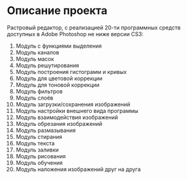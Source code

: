 # Описание проекта

Растровый редактор, с реализацией 20-ти программных средств доступных в Adobe Photoshop не ниже версии CS3:

1. Модуль с функциями выделения
2. Модуль каналов
3. Модуль масок
4. Модуль решутирования
5. Модуль построения гистограмм и кривых
6. Модуль для цветовой коррекции
7. Модуль для тоновой коррекции
8. Модуль фильтров
9. Модуль слоёв
10. Модуль загрузки/сохранения изображений
11. Модуль настройки внешнего вида программы
12. Модуль взаимодействия изображений
13. Модуль обрезания изображений
14. Модуль размазывания
15. Модуль стирания
16. Модуль текста
17. Модуль заливки
18. Модуль рисования
19. Модуль обучения
20. Модуль наложения изображений друг на друга